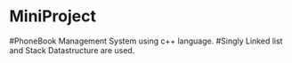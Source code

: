 # MiniProject
#PhoneBook Management System using c++ language.
#Singly Linked list and Stack Datastructure are used.
